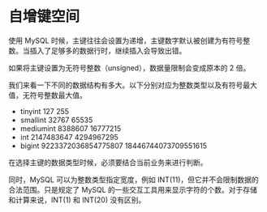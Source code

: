 # 自增键空间

使用 MySQL 时候，主键往往会设置为递增，主键数字默认被创建为有符号整数。当插入了足够多的数据行时，继续插入会导致出错。

如果将主键设置为无符号整数（unsigned），数据量限制会变成原本的 2 倍。

我们来看一下不同的数据结构有多大。以下分别对应为整数类型以及有符号最大值，无符号整数最大值。

- tinyint 127 255
- smallint 32767 65535
- mediumint 8388607 16777215
- int 2147483647 4294967295
- bigint 9223372036854775807 18446744073709551615

在选择主键的数据类型时候，必须要结合当前业务来进行判断。

同时，MySQL 可以为整数类型指定宽度，例如 INT(11)，但它并不会限制数据的合法范围。只是规定了 MySQL 的一些交互工具用来显示字符的个数。对于存储和计算来说，INT(1) 和 INT(20) 没有区别。